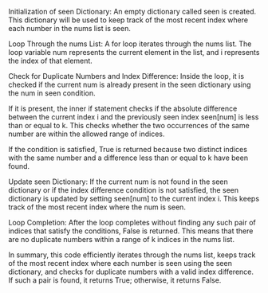 ​Initialization of seen Dictionary: An empty dictionary called seen is created. This dictionary will be used to keep track of the most recent index where each number in the nums list is seen.

Loop Through the nums List: A for loop iterates through the nums list. The loop variable num represents the current element in the list, and i represents the index of that element.

Check for Duplicate Numbers and Index Difference: Inside the loop, it is checked if the current num is already present in the seen dictionary using the num in seen condition.

If it is present, the inner if statement checks if the absolute difference between the current index i and the previously seen index seen[num] is less than or equal to k. This checks whether the two occurrences of the same number are within the allowed range of indices.

If the condition is satisfied, True is returned because two distinct indices with the same number and a difference less than or equal to k have been found.

Update seen Dictionary: If the current num is not found in the seen dictionary or if the index difference condition is not satisfied, the seen dictionary is updated by setting seen[num] to the current index i. This keeps track of the most recent index where the num is seen.

Loop Completion: After the loop completes without finding any such pair of indices that satisfy the conditions, False is returned. This means that there are no duplicate numbers within a range of k indices in the nums list.

In summary, this code efficiently iterates through the nums list, keeps track of the most recent index where each number is seen using the seen dictionary, and checks for duplicate numbers with a valid index difference. If such a pair is found, it returns True; otherwise, it returns False.


